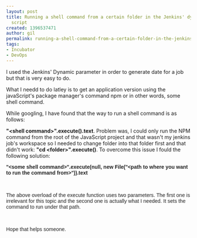```yaml
---
layout: post
title: Running a shell command from a certain folder in the Jenkins' dynamic parameter
  script
created: 1396537471
author: gil
permalink: running-a-shell-command-from-a-certain-folder-in-the-jenkins-dynamic-parameter-script
tags:
- Incubator
- DevOps
---
```

<p>I used the Jenkins&#39; Dynamic parameter in order to generate date for a job but that is very easy to do.</p>

<p>What I needd to do latley is to get an application version using the javaScript&#39;s package manager&#39;s command npm or in other words, some shell command.</p>

<p>While googling, I have found that the way to run a shell command is as follows:</p>

<p><strong>&quot;&lt;shell command&gt;&quot;.execute().text</strong>. Problem was, I could only run the NPM command from the root of the JavaScript project and that wasn&#39;t my jenkins job&#39;s workspace so I needed to change folder into that folder first and that didn&#39;t work: <strong>&quot;cd &lt;folder&gt;&quot;.execute()</strong>. To overcome this issue I fould the following solution:</p>

<p><b style="color: rgb(34, 34, 34); font-family: arial, sans-serif; line-height: normal;">&quot;&lt;some shell command&gt;&quot;.execute(null, new File(&quot;&lt;path to where you want to run the command from&gt;&quot;)).text</b></p>

<p>&nbsp;</p>

<p><font color="#222222" face="arial, sans-serif"><span style="line-height: normal;">The above overload of the execute function uses two parameters. The first one is irrelevant for this topic and the second one is actually what I needed. It sets the command to run under that path.&nbsp;</span></font></p>

<p>&nbsp;</p>

<p><font color="#222222" face="arial, sans-serif"><span style="line-height: normal;">Hope that helps someone.</span></font></p>

<p>&nbsp;</p>
